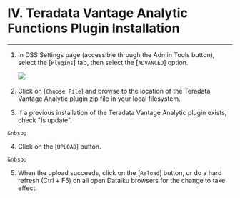 # IV. Teradata Vantage Analytic Functions Plugin Installation 

---

1.	In DSS Settings page (accessible through the Admin Tools button), select the \[`Plugins`\] tab, then select the \[`ADVANCED`\] option.

    ![](/assets/install_1.png)
    &nbsp;

2.	Click on [`Choose File`] and browse to the location of the Teradata Vantage Analytic plugin zip file in your local filesystem.
    &nbsp;

3.    If a previous installation of the Teradata Vantage Analytic plugin exists, check "Is update".

    &nbsp;
    
4.    Click on the \[`UPLOAD`\] button.

    &nbsp;

5.    When the upload succeeds, click on the \[`Reload`\] button, or do a hard refresh (Ctrl + F5) on all open Dataiku browsers for the change to take effect.
